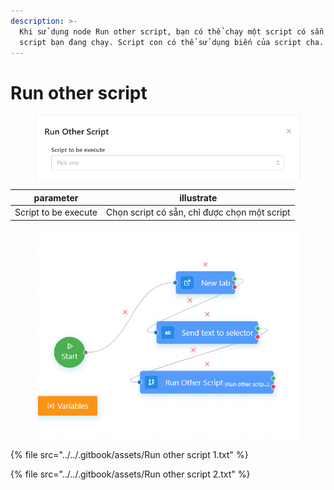 ```yaml
---
description: >-
  Khi sử dụng node Run other script, bạn có thể chạy một script có sẵn khác vào
  script bạn đang chạy. Script con có thể sử dụng biến của script cha.
---
```


# Run other script

<figure><img src="../../.gitbook/assets/image (3) (2).png" alt=""><figcaption></figcaption></figure>

| parameter            | illustrate                                   |
| -------------------- | -------------------------------------------- |
| Script to be execute | Chọn script có sẵn, chỉ được chọn một script |

<figure><img src="../../.gitbook/assets/image (1) (1) (1).png" alt=""><figcaption></figcaption></figure>

{% file src="../../.gitbook/assets/Run other script 1.txt" %}

{% file src="../../.gitbook/assets/Run other script 2.txt" %}
